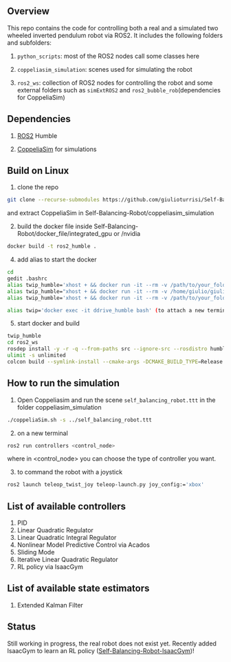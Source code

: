 ## Overview
This repo contains the code for controlling both a real and a simulated two wheeled inverted pendulum robot via ROS2. It includes the following folders and subfolders:

1. ```python_scripts```: most of the ROS2 nodes call some classes here
 
2. ```coppeliasim_simulation```: scenes used for simulating the robot

3. ```ros2_ws```: collection of ROS2 nodes for controlling the robot and some external folders such as ```simExtROS2``` and ```ros2_bubble_rob```(dependencies for CoppeliaSim)

 
## Dependencies
1. [ROS2](https://docs.ros.org/en/humble/Installation.html) Humble

2. [CoppeliaSim](https://www.coppeliarobotics.com/downloads) for simulations 




## Build on Linux
1. clone the repo
```sh
git clone --recurse-submodules https://github.com/giulioturrisi/Self-Balancing-Robot.git
```
and extract CoppeliaSim in Self-Balancing-Robot/coppeliasim_simulation

2. build the docker file inside Self-Balancing-Robot/docker_file/integrated_gpu or /nvidia
```sh
docker build -t ros2_humble .
```

4. add alias to start the docker
```sh
cd 
gedit .bashrc
alias twip_humble='xhost + && docker run -it --rm -v /path/to/your_folder/Self-Balancing-Robot:/home/ -v /tmp/.X11-unix:/tmp/.X11-unix:rw --device=/dev/input/ -e DISPLAY=$DISPLAY -e WAYLAND_DISPLAY=$WAYLAND_DISPLAY  -e QT_X11_NO_MITSHM=1 --gpus all --name ddrive_humble ros2_humble'  (if used /nvidia)
alias twip_humble="xhost + && docker run -it --rm -v /home/giulio/giulio_projects/Self-Balancing-Robot:/home/ -v /tmp/.X11-unix:/tmp/.X11-unix --device=/dev/dri --device=/dev/input/ -e DISPLAY=$DISPLAY -e WAYLAND_DISPLAY=$WAYLAND_DISPLAY --name ddrive_humble  ros2_humble" (if used /integrated_gpu)
alias twip_humble='xhost + && docker run -it --rm -v /path/to/your_folder/Self-Balancing-Robot:/home/ -v /tmp/.X11-unix:/tmp/.X11-unix -v /mnt/wslg:/mnt/wslg -v /usr/lib/wsl:/usr/lib/wsl --device=/dev/dxg -e DISPLAY=$DISPLAY -e WAYLAND_DISPLAY=$WAYLAND_DISPLAY -e XDG_RUNTIME_DIR=$XDG_RUNTIME_DIR -e PULSE_SERVER=$PULSE_SERVER -e LD_LIBRARY_PATH=/usr/lib/wsl/lib --name ddrive_humble ros2_humble' (if Windows Linux Subsystem)

alias twip='docker exec -it ddrive_humble bash' (to attach a new terminal to the running docker)
```

5. start docker and build
```sh
twip_humble
cd ros2_ws
rosdep install -y -r -q --from-paths src --ignore-src --rosdistro humble
ulimit -s unlimited
colcon build --symlink-install --cmake-args -DCMAKE_BUILD_TYPE=Release
```


## How to run the simulation
1. Open Coppeliasim and run the scene `self_balancing_robot.ttt` in the folder coppeliasim_simulation 
```sh
./coppeliaSim.sh -s ../self_balancing_robot.ttt 
```

2. on a new terminal 
```sh
ros2 run controllers <control_node>                     
```
where in <control_node> you can choose the type of controller you want. 

3. to command the robot with a joystick
```sh
ros2 launch teleop_twist_joy teleop-launch.py joy_config:='xbox'
```

## List of available controllers
1. PID
2. Linear Quadratic Regulator
3. Linear Quadratic Integral Regulator
4. Nonlinear Model Predictive Control via Acados
5. Sliding Mode
6. Iterative Linear Quadratic Regulator
7. RL policy via IsaacGym

## List of available state estimators
1. Extended Kalman Filter


## Status
Still working in progress, the real robot does not exist yet. Recently added IsaacGym to learn an RL policy ([Self-Balancing-Robot-IsaacGym](https://github.com/giulioturrisi/Self-Balancing-Robot-IsaacGym))!
